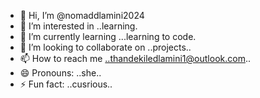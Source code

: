 - 👋 Hi, I’m @nomaddlamini2024
- 👀 I’m interested in ..learning.
- 🌱 I’m currently learning ...learning to code.
- 💞️ I’m looking to collaborate on ..projects..
- 📫 How to reach me ..thandekiledlamini1@outlook.com..
- 😄 Pronouns: ..she..
- ⚡ Fun fact: ..cusrious..

<!---
nomaddlamini2024/nomaddlamini2024 is a ✨ special ✨ repository because its `README.md` (this file) appears on your GitHub profile.
You can click the Preview link to take a look at your changes.
--->
